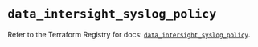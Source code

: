 # `data_intersight_syslog_policy`

Refer to the Terraform Registry for docs: [`data_intersight_syslog_policy`](https://registry.terraform.io/providers/ciscodevnet/intersight/1.0.71/docs/data-sources/syslog_policy).
